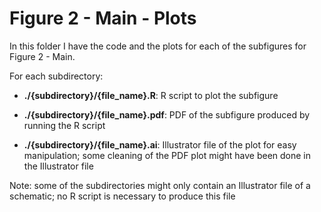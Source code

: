 # Figure 2 - Main - Plots

In this folder I have the code and the plots for each of the subfigures for
Figure 2 - Main.

For each subdirectory:

+ **./{subdirectory}/{file_name}.R**: R script to plot the subfigure

+ **./{subdirectory}/{file_name}.pdf**: PDF of the subfigure produced by running the
R script

+ **./{subdirectory}/{file_name}.ai**: Illustrator file of the plot for easy manipulation;
some cleaning of the PDF plot might have been done in the Illustrator file

Note: some of the subdirectories might only contain an Illustrator file of a schematic;
no R script is necessary to produce this file
